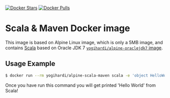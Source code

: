 [![Docker Stars](https://img.shields.io/docker/stars/yogihardi/alpine-scala-maven.svg?style=flat-square)](https://hub.docker.com/r/yogihardi/alpine-scala-maven/)
[![Docker Pulls](https://img.shields.io/docker/pulls/yogihardi/alpine-scala-maven.svg?style=flat-square)](https://hub.docker.com/r/yogihardi/alpine-scala-maven/)


Scala & Maven Docker image
==================

This image is based on Alpine Linux image, which is only a 5MB image, and contains
[Scala](http://www.scala-lang.org/) based on Oracle JDK 7
[`yogihardi/alpine-oraclejdk7` image](https://hub.docker.com/r/yogihardi/alpine-oraclejdk7/).


Usage Example
-------------

```bash
$ docker run --rm yogihardi/alpine-scala-maven scala -e 'object HelloWorld extends App { println("Hello World") }; HelloWorld.main(null)'
```

Once you have run this command you will get printed 'Hello World' from Scala!
